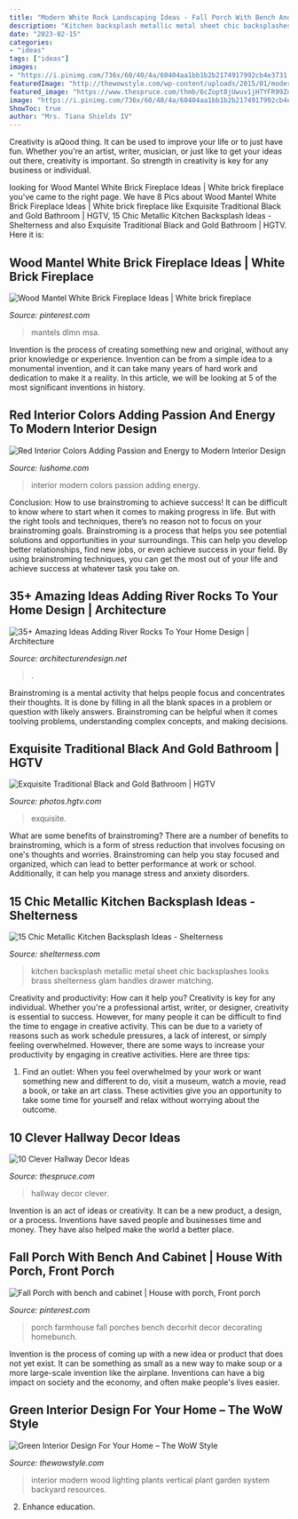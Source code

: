 ```yaml
---
title: "Modern White Rock Landscaping Ideas - Fall Porch With Bench And Cabinet"
description: "Kitchen backsplash metallic metal sheet chic backsplashes looks brass shelterness glam handles drawer matching"
date: "2023-02-15"
categories:
- "ideas"
tags: ["ideas"]
images:
- "https://i.pinimg.com/736x/60/40/4a/60404aa1bb1b2b2174917992cb4e3731.jpg"
featuredImage: "http://thewowstyle.com/wp-content/uploads/2015/01/modern-home-interior-design-with-green-wall-ideas-and-lighting-system-in-venner-wood-floor-plans.jpg"
featured_image: "https://www.thespruce.com/thmb/6cZopt8jUwuv1jH7YFR99ZdE_EY=/900x1324/filters:fill(auto,1)/6_-_MyDomaine-5b4e4ecdc9e77c0037136067.jpg"
image: "https://i.pinimg.com/736x/60/40/4a/60404aa1bb1b2b2174917992cb4e3731.jpg"
ShowToc: true
author: "Mrs. Tiana Shields IV"
---
```



Creativity is aQood thing. It can be used to improve your life or to just have fun. Whether you're an artist, writer, musician, or just like to get your ideas out there, creativity is important. So strength in creativity is key for any business or individual.

	

		
looking for Wood Mantel White Brick Fireplace Ideas | White brick fireplace you've came to the right page. We have 8 Pics about Wood Mantel White Brick Fireplace Ideas | White brick fireplace like Exquisite Traditional Black and Gold Bathroom | HGTV, 15 Chic Metallic Kitchen Backsplash Ideas - Shelterness and also Exquisite Traditional Black and Gold Bathroom | HGTV. Here it is:
		
    
## Wood Mantel White Brick Fireplace Ideas | White Brick Fireplace

<img loading=lazy src="https://i.pinimg.com/736x/60/40/4a/60404aa1bb1b2b2174917992cb4e3731.jpg" onerror="this.onerror=null;this.src='https://tse3.mm.bing.net/th?id=OIP.hp0FUrNxFoNJw6Pf6lIrvAHaJ3&amp;pid=15.1';" alt="Wood Mantel White Brick Fireplace Ideas | White brick fireplace">

_Source: pinterest.com_

>mantels dlmn msa. 

	

Invention is the process of creating something new and original, without any prior knowledge or experience. Invention can be from a simple idea to a monumental invention, and it can take many years of hard work and dedication to make it a reality. In this article, we will be looking at 5 of the most significant inventions in history.

    
## Red Interior Colors Adding Passion And Energy To Modern Interior Design

<img loading=lazy src="https://www.lushome.com/wp-content/uploads/2013/04/red-interior-colors-room-design-ideas-13.jpg" onerror="this.onerror=null;this.src='https://tse1.mm.bing.net/th?id=OIP.B-_xUTWwT8ReDPSIK5A9HgHaDz&amp;pid=15.1';" alt="Red Interior Colors Adding Passion and Energy to Modern Interior Design">

_Source: lushome.com_

>interior modern colors passion adding energy. 

	

Conclusion: How to use brainstroming to achieve success!
It can be difficult to know where to start when it comes to making progress in life. But with the right tools and techniques, there’s no reason not to focus on your brainstroming goals. Brainstroming is a process that helps you see potential solutions and opportunities in your surroundings. This can help you develop better relationships, find new jobs, or even achieve success in your field. By using brainstroming techniques, you can get the most out of your life and achieve success at whatever task you take on.

    
## 35+ Amazing Ideas Adding River Rocks To Your Home Design | Architecture

<img loading=lazy src="https://cdn.architecturendesign.net/wp-content/uploads/2015/06/AD-Add-River-Rocks-To-Home-11.jpg" onerror="this.onerror=null;this.src='https://tse2.mm.bing.net/th?id=OIP.zNUFlzA7H2TjP0mNPsOXOAHaLG&amp;pid=15.1';" alt="35+ Amazing Ideas Adding River Rocks To Your Home Design | Architecture">

_Source: architecturendesign.net_

>. 

	

Brainstroming is a mental activity that helps people focus and concentrates their thoughts. It is done by filling in all the blank spaces in a problem or question with likely answers. Brainstroming can be helpful when it comes toolving problems, understanding complex concepts, and making decisions.

    
## Exquisite Traditional Black And Gold Bathroom | HGTV

<img loading=lazy src="https://hgtvhome.sndimg.com/content/dam/images/hgtv/fullset/2015/4/30/0/PHX-Architecture_Paradise-Valley-Residence_17.jpg.rend.hgtvcom.966.1352.suffix/1430428661598.jpeg" onerror="this.onerror=null;this.src='https://tse2.mm.bing.net/th?id=OIP.uCfecoT5XFgM_aRAJS3qngHaKX&amp;pid=15.1';" alt="Exquisite Traditional Black and Gold Bathroom | HGTV">

_Source: photos.hgtv.com_

>exquisite. 

	

What are some benefits of brainstroming?
There are a number of benefits to brainstroming, which is a form of stress reduction that involves focusing on one's thoughts and worries. Brainstroming can help you stay focused and organized, which can lead to better performance at work or school. Additionally, it can help you manage stress and anxiety disorders.

    
## 15 Chic Metallic Kitchen Backsplash Ideas - Shelterness

<img loading=lazy src="https://i.shelterness.com/2017/08/13-burshed-metal-kitchen-backsplash-looks-textural-and-adds-interest-to-the-kitchen.jpg" onerror="this.onerror=null;this.src='https://tse4.mm.bing.net/th?id=OIP.aaISxvManMkq_PTMs7e3mAHaJ3&amp;pid=15.1';" alt="15 Chic Metallic Kitchen Backsplash Ideas - Shelterness">

_Source: shelterness.com_

>kitchen backsplash metallic metal sheet chic backsplashes looks brass shelterness glam handles drawer matching. 

	

Creativity and productivity: How can it help you?
Creativity is key for any individual. Whether you're a professional artist, writer, or designer, creativity is essential to success. However, for many people it can be difficult to find the time to engage in creative activity. This can be due to a variety of reasons such as work schedule pressures, a lack of interest, or simply feeling overwhelmed. However, there are some ways to increase your productivity by engaging in creative activities. Here are three tips: 
1. Find an outlet: When you feel overwhelmed by your work or want something new and different to do, visit a museum, watch a movie, read a book, or take an art class. These activities give you an opportunity to take some time for yourself and relax without worrying about the outcome.


    
## 10 Clever Hallway Decor Ideas

<img loading=lazy src="https://www.thespruce.com/thmb/6cZopt8jUwuv1jH7YFR99ZdE_EY=/900x1324/filters:fill(auto,1)/6_-_MyDomaine-5b4e4ecdc9e77c0037136067.jpg" onerror="this.onerror=null;this.src='https://tse2.mm.bing.net/th?id=OIP.tHOp9g3foIgB1Y-k1dGoGwHaK5&amp;pid=15.1';" alt="10 Clever Hallway Decor Ideas">

_Source: thespruce.com_

>hallway decor clever. 

	

Invention is an act of ideas or creativity. It can be a new product, a design, or a process. Inventions have saved people and businesses time and money. They have also helped make the world a better place.

    
## Fall Porch With Bench And Cabinet | House With Porch, Front Porch

<img loading=lazy src="https://i.pinimg.com/736x/37/51/23/3751236c76581f95273d227c6cf865da.jpg" onerror="this.onerror=null;this.src='https://tse3.mm.bing.net/th?id=OIP.tx1YZ34nQCphcflgpIGQdAHaNK&amp;pid=15.1';" alt="Fall Porch with bench and cabinet | House with porch, Front porch">

_Source: pinterest.com_

>porch farmhouse fall porches bench decorhit decor decorating homebunch. 

	

Invention is the process of coming up with a new idea or product that does not yet exist. It can be something as small as a new way to make soup or a more large-scale invention like the airplane. Inventions can have a big impact on society and the economy, and often make people's lives easier.

    
## Green Interior Design For Your Home – The WoW Style

<img loading=lazy src="http://thewowstyle.com/wp-content/uploads/2015/01/modern-home-interior-design-with-green-wall-ideas-and-lighting-system-in-venner-wood-floor-plans.jpg" onerror="this.onerror=null;this.src='https://tse4.mm.bing.net/th?id=OIP.B6705AM6c9YHMRwiKqlLMwHaJ4&amp;pid=15.1';" alt="Green Interior Design For Your Home – The WoW Style">

_Source: thewowstyle.com_

>interior modern wood lighting plants vertical plant garden system backyard resources. 

	

2) Enhance education.

